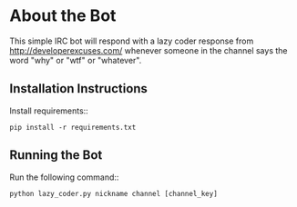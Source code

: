 About the Bot
=============
This simple IRC bot will respond with a lazy coder response from
http://developerexcuses.com/ whenever someone in the channel says the word "why" or "wtf" or "whatever". 

Installation Instructions
-------------------------
Install requirements::

    pip install -r requirements.txt


Running the Bot
---------------
Run the following command::

    python lazy_coder.py nickname channel [channel_key]

